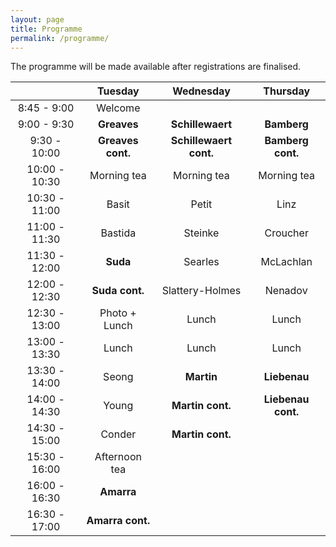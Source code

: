 ```yaml
---
layout: page
title: Programme
permalink: /programme/
---
```

The programme will be made available after registrations are finalised.

| | Tuesday | Wednesday | Thursday|
|:---:|:---:|:---:|:---:|
| 8:45 - 9:00 | Welcome | | |
| 9:00 - 9:30 | **Greaves** | **Schillewaert** | **Bamberg** |
| 9:30 - 10:00 | **Greaves cont.** | **Schillewaert cont.** | **Bamberg cont.** |
| 10:00 - 10:30 | Morning tea | Morning tea | Morning tea|
| 10:30 - 11:00 | Basit | Petit | Linz |
| 11:00 - 11:30 | Bastida | Steinke | Croucher |
| 11:30 - 12:00 | **Suda** | Searles | McLachlan |
| 12:00 - 12:30 | **Suda cont.** | Slattery-Holmes | Nenadov |
| 12:30 - 13:00 | Photo + Lunch | Lunch | Lunch |
| 13:00 - 13:30 | Lunch | Lunch | Lunch |
| 13:30 - 14:00 | Seong | **Martin** | **Liebenau** |
| 14:00 - 14:30 | Young | **Martin cont.** | **Liebenau cont.** |
| 14:30 - 15:00 | Conder | **Martin cont.** | |
| 15:30 - 16:00 | Afternoon tea | | |
| 16:00 - 16:30 | **Amarra** | | |
| 16:30 - 17:00 | **Amarra cont.** | |
